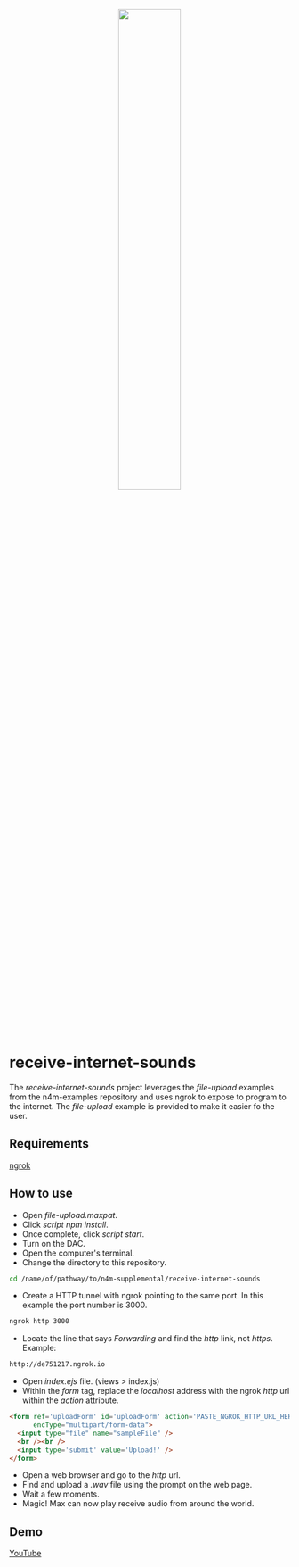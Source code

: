 <p align="center">
  <img width="47%" height="47%" src="https://i.ibb.co/7JYvGQ5/n4m-supplemental.png"/>  
</p>

# receive-internet-sounds
The *receive-internet-sounds* project leverages the *file-upload* examples from the n4m-examples repository and uses ngrok to expose to program to the internet. The *file-upload* example is provided to make it easier fo the user.

## Requirements
[ngrok](https://ngrok.com/)

## How to use
- Open *file-upload.maxpat*.
- Click *script npm install*.
- Once complete, click *script start*.
- Turn on the DAC.
- Open the computer's terminal.
- Change the directory to this repository.
 ```bash
 cd /name/of/pathway/to/n4m-supplemental/receive-internet-sounds
 ```
 - Create a HTTP tunnel with ngrok pointing to the same port. In this example the port number is 3000.
 ```bash
 ngrok http 3000
 ```
 - Locate the line that says *Forwarding* and find the *http* link, not *https*. 
 Example:
 ```bash
 http://de751217.ngrok.io
 ```
 - Open *index.ejs* file. (views > index.js)
 - Within the *form* tag, replace the *localhost* address with the ngrok *http* url within the *action* attribute. 
 ``` html
 <form ref='uploadForm' id='uploadForm' action='PASTE_NGROK_HTTP_URL_HERE/upload' method='post' 
       encType="multipart/form-data">
   <input type="file" name="sampleFile" />
   <br /><br />
   <input type='submit' value='Upload!' />
 </form>
 ```
 
 - Open a web browser and go to the *http* url.
 - Find and upload a *.wav* file using the prompt on the web page.
 - Wait a few moments.
 - Magic! Max can now play receive audio from around the world.

## Demo

[YouTube](https://youtu.be/BLFCsmWai-E)
